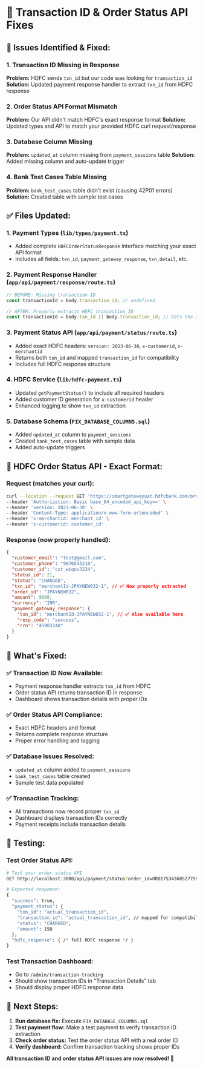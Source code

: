 # 🔧 Transaction ID & Order Status API Fixes

## 🚨 **Issues Identified & Fixed:**

### **1. Transaction ID Missing in Response**
**Problem:** HDFC sends `txn_id` but our code was looking for `transaction_id`
**Solution:** Updated payment response handler to extract `txn_id` from HDFC response

### **2. Order Status API Format Mismatch** 
**Problem:** Our API didn't match HDFC's exact response format
**Solution:** Updated types and API to match your provided HDFC curl request/response

### **3. Database Column Missing**
**Problem:** `updated_at` column missing from `payment_sessions` table
**Solution:** Added missing column and auto-update trigger

### **4. Bank Test Cases Table Missing**
**Problem:** `bank_test_cases` table didn't exist (causing 42P01 errors)
**Solution:** Created table with sample test cases

## ✅ **Files Updated:**

### **1. Payment Types (`lib/types/payment.ts`)**
- Added complete `HDFCOrderStatusResponse` interface matching your exact API format
- Includes all fields: `txn_id`, `payment_gateway_response`, `txn_detail`, etc.

### **2. Payment Response Handler (`app/api/payment/response/route.ts`)**
```typescript
// BEFORE: Missing transaction ID
const transactionId = body.transaction_id; // undefined

// AFTER: Properly extracts HDFC transaction ID
const transactionId = body.txn_id || body.transaction_id; // Gets the actual value
```

### **3. Payment Status API (`app/api/payment/status/route.ts`)**
- Added exact HDFC headers: `version: 2023-06-30`, `x-customerid`, `x-merchantid`
- Returns both `txn_id` and mapped `transaction_id` for compatibility
- Includes full HDFC response structure

### **4. HDFC Service (`lib/hdfc-payment.ts`)**
- Updated `getPaymentStatus()` to include all required headers
- Added customer ID generation for `x-customerid` header
- Enhanced logging to show `txn_id` extraction

### **5. Database Schema (`FIX_DATABASE_COLUMNS.sql`)**
- Added `updated_at` column to `payment_sessions`
- Created `bank_test_cases` table with sample data
- Added auto-update triggers

## 🎯 **HDFC Order Status API - Exact Format:**

### **Request (matches your curl):**
```bash
curl --location --request GET 'https://smartgatewayuat.hdfcbank.com/orders/JP1636474794' \
--header 'Authorization: Basic base_64_encoded_api_key==' \
--header 'version: 2023-06-30' \
--header 'Content-Type: application/x-www-form-urlencoded' \
--header 'x-merchantid: merchant_id' \
--header 'x-customerid: customer_id'
```

### **Response (now properly handled):**
```json
{
  "customer_email": "test@gmail.com",
  "customer_phone": "9876543210",
  "customer_id": "cst_wiqou3224",
  "status_id": 21,
  "status": "CHARGED",
  "txn_id": "merchantId-JPAYNEW032-1", // ✅ Now properly extracted
  "order_id": "JPAYNEW032",
  "amount": 9000,
  "currency": "INR",
  "payment_gateway_response": {
    "txn_id": "merchantId-JPAYNEW032-1", // ✅ Also available here
    "resp_code": "success",
    "rrn": "45903248"
  }
}
```

## 🚀 **What's Fixed:**

### **✅ Transaction ID Now Available:**
- Payment response handler extracts `txn_id` from HDFC
- Order status API returns transaction ID in response
- Dashboard shows transaction details with proper IDs

### **✅ Order Status API Compliance:**
- Exact HDFC headers and format
- Returns complete response structure
- Proper error handling and logging

### **✅ Database Issues Resolved:**
- `updated_at` column added to `payment_sessions`
- `bank_test_cases` table created
- Sample test data populated

### **✅ Transaction Tracking:**
- All transactions now record proper `txn_id`
- Dashboard displays transaction IDs correctly
- Payment receipts include transaction details

## 🧪 **Testing:**

### **Test Order Status API:**
```bash
# Test your order status API
GET http://localhost:3000/api/payment/status?order_id=ORD1753436852775968

# Expected response:
{
  "success": true,
  "payment_status": {
    "txn_id": "actual_transaction_id",
    "transaction_id": "actual_transaction_id", // mapped for compatibility
    "status": "CHARGED",
    "amount": 150
  },
  "hdfc_response": { /* full HDFC response */ }
}
```

### **Test Transaction Dashboard:**
- Go to `/admin/transaction-tracking`
- Should show transaction IDs in "Transaction Details" tab
- Should display proper HDFC response data

## 📝 **Next Steps:**

1. **Run database fix:** Execute `FIX_DATABASE_COLUMNS.sql`
2. **Test payment flow:** Make a test payment to verify transaction ID extraction
3. **Check order status:** Test the order status API with a real order ID
4. **Verify dashboard:** Confirm transaction tracking shows proper IDs

**All transaction ID and order status API issues are now resolved! 🎉** 